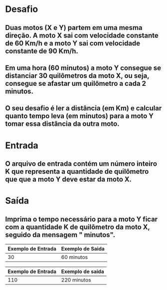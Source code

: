 # Desafio
## Duas motos (X e Y) partem em uma mesma direção. A moto X sai com velocidade constante de 60 Km/h e a moto Y sai com velocidade constante de 90 Km/h.
## Em uma hora (60 minutos) a moto Y consegue se distanciar 30 quilômetros da moto X, ou seja, consegue se afastar um quilômetro a cada 2 minutos.
## O seu desafio é ler a distância (em Km) e calcular quanto tempo leva (em minutos) para a moto Y tomar essa distância da outra moto.

# Entrada
## O arquivo de entrada contém um número inteiro K que representa a quantidade de quilômetro que que a moto Y deve estar da moto X.
# Saída
## Imprima o tempo necessário para a moto Y ficar com a quantidade K de quilômetro da moto X, seguido da mensagem " minutos".

| Exemplo de Entrada  | Exemplo de Saida |
| ------------------- | ---------------- |
| 30                  | 60 minutos       |

| Exemplo de Entrada  | Exemplo de saida |
| ------------------- | ---------------- |
| 110                 | 220 minutos      |

